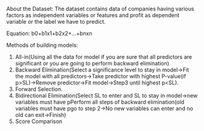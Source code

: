 About the Dataset:
The dataset contains data of companies having various factors as independent variables or features and profit as dependent variable or the label we have to predict.

Equation: b0+b1x1+b2x2+...+bnxn

Methods of building models:
1) All-in(Using all the data for model if you are sure that all predictors are significant or you are going to perform backward elimination)
2) Backward Elimination(Select a significance level to stay in model->Fit the model with all predictors->Take predictor with highest P-value(if p>SL)->Remove predictor->Fit model->Step3 until highest p<SL).
3) Forward Selection.
4) Bidirectional Elimination(Select SL to enter and SL to stay in model->new variables must have p<SLEnter to entere model->Perform all steps of backward elimination(old variables must have p<SLStay to stay->go to step 2->No new variables can enter and no old can exit->Finish)
5) Score Comparison